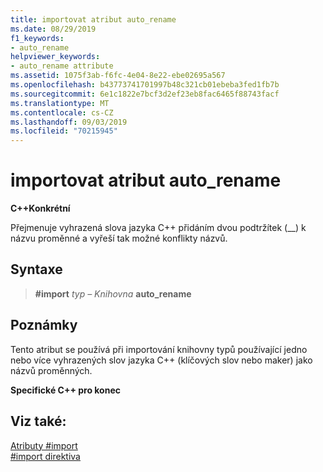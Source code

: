 ```yaml
---
title: importovat atribut auto_rename
ms.date: 08/29/2019
f1_keywords:
- auto_rename
helpviewer_keywords:
- auto_rename attribute
ms.assetid: 1075f3ab-f6fc-4e04-8e22-ebe02695a567
ms.openlocfilehash: b43773741701997b48c321cb01ebeba3fed1fb7b
ms.sourcegitcommit: 6e1c1822e7bcf3d2ef23eb8fac6465f88743facf
ms.translationtype: MT
ms.contentlocale: cs-CZ
ms.lasthandoff: 09/03/2019
ms.locfileid: "70215945"
---
```

# <a name="auto_rename-import-attribute"></a>importovat atribut auto_rename

**C++Konkrétní**

Přejmenuje vyhrazená slova jazyka C++ přidáním dvou podtržítek (__) k názvu proměnné a vyřeší tak možné konflikty názvů.

## <a name="syntax"></a>Syntaxe

> **#import** *typ – Knihovna* **auto_rename**

## <a name="remarks"></a>Poznámky

Tento atribut se používá při importování knihovny typů používající jedno nebo více vyhrazených slov jazyka C++ (klíčových slov nebo maker) jako názvů proměnných.

**Specifické C++ pro konec**

## <a name="see-also"></a>Viz také:

[Atributy #import](../preprocessor/hash-import-attributes-cpp.md)\
[#import direktiva](../preprocessor/hash-import-directive-cpp.md)
